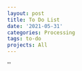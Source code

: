 ```yaml
---
layout: post
title: To Do List
date: '2021-05-31'
categories: Processing
tags: to-do
projects: All
---
```



''



